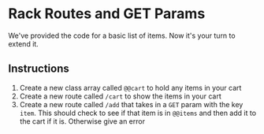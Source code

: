 # Rack Routes and GET Params

We've provided the code for a basic list of items. Now it's your turn to extend
it.

## Instructions

  1. Create a new class array called `@@cart` to hold any items in your cart
  2. Create a new route called `/cart` to show the items in your cart
  3. Create a new route called `/add` that takes in a `GET` param with the key `item`. This should check to see if that item is in `@@items` and then add it to the cart if it is. Otherwise give an error

